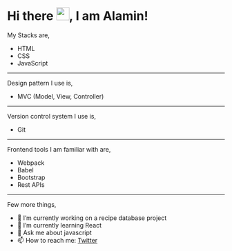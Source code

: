 # Hi there <img src="https://raw.githubusercontent.com/MartinHeinz/MartinHeinz/master/wave.gif" width="30px">, I am Alamin!

My Stacks are,
- HTML
- CSS
- JavaScript
---
Design pattern I use is,
- MVC (Model, View, Controller)
---
Version control system I use is,
- Git
---
Frontend tools I am familiar with are,
- Webpack
- Babel
- Bootstrap
- Rest APIs
---
Few more things,
- 🔭 I’m currently working on a recipe database project
- 🌱 I’m currently learning React
- 💬 Ask me about javascript
- 📫 How to reach me: [Twitter](https://twitter.com/shaikh_media)
